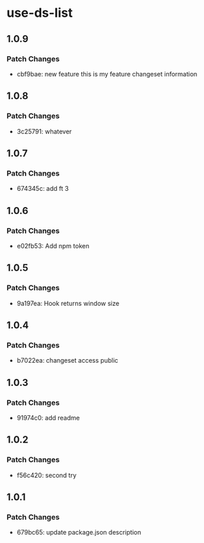 # use-ds-list

## 1.0.9

### Patch Changes

- cbf9bae: new feature
  this is my feature changeset information

## 1.0.8

### Patch Changes

- 3c25791: whatever

## 1.0.7

### Patch Changes

- 674345c: add ft 3

## 1.0.6

### Patch Changes

- e02fb53: Add npm token

## 1.0.5

### Patch Changes

- 9a197ea: Hook returns window size

## 1.0.4

### Patch Changes

- b7022ea: changeset access public

## 1.0.3

### Patch Changes

- 91974c0: add readme

## 1.0.2

### Patch Changes

- f56c420: second try

## 1.0.1

### Patch Changes

- 679bc65: update package.json description
